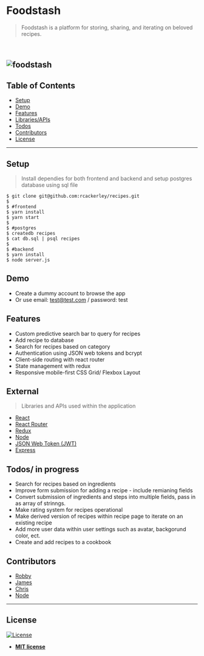# Foodstash

> Foodstash is a platform for storing, sharing, and iterating on beloved recipes.
<br>

![foodstash](https://user-images.githubusercontent.com/19500679/39670024-25e3a836-50c9-11e8-943c-3f9887be8bda.png)
---

## Table of Contents
- [Setup](#setup)
- [Demo](#demo)
- [Features](#features)
- [Libraries/APIs](#external)
- [Todos](#todos)
- [Contributors](#contributors)
- [License](#license)

---
## Setup

> Install dependies for both frontend and backend and setup postgres database using sql file
```shell
$ git clone git@github.com:rcackerley/recipes.git
$
$ #frontend
$ yarn install 
$ yarn start
$
$ #postgres
$ createdb recipes 
$ cat db.sql | psql recipes
$
$ #backend
$ yarn install 
$ node server.js

```
## Demo
* Create a dummy account to browse the app
* Or use email: test@test.com / password: test

## Features

* Custom predictive search bar to query for recipes
* Add recipe to database
* Search for recipes based on category
* Authentication using JSON web tokens and bcrypt
* Client-side routing with react router
* State management with redux
* Responsive mobile-first CSS Grid/ Flexbox Layout

## External
> Libraries and APIs used within the application
* [React](https://reactjs.org/)
* [React Router](https://github.com/ReactTraining/react-router)
* [Redux](https://redux.js.org/)
* [Node](https://nodejs.org/)
* [JSON Web Token (JWT)](https://jwt.io/)
* [Express](https://expressjs.com/)


## Todos/ in progress
* Search for recipes based on ingredients
* Improve form submission for adding a recipe - include remianing fields
* Convert submission of ingredients and steps into multiple fields, pass in as array of strinngs.
* Make rating system for recipes operational
* Make derived version of recipes within recipe page to iterate on an existing recipe
* Add more user data within user settings such as avatar, backgorund color, ect.
* Create and add recipes to a cookbook

## Contributors
* [Robby](https://github.com/rcackerley)
* [James](https://github.com/jamesnmcdowell)
* [Chris](https://github.com/chrisgoodell)
* [Node](https://github.com/kbooth1000)

---

## License

[![License](http://img.shields.io/:license-mit-blue.svg?style=flat-square)](http://badges.mit-license.org)

- **[MIT license](https://github.com/jamesnmcdowell/griddle/blob/master/LICENSE)**
